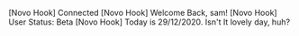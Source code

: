 [Novo Hook] Connected
[Novo Hook] Welcome Back, sam!
[Novo Hook] User Status: Beta
[Novo Hook] Today is 29/12/2020. Isn't It lovely day, huh?
